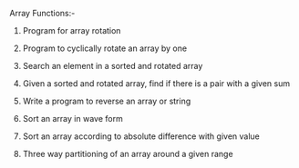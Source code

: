 
Array Functions:-

1)  Program for array rotation


2)  Program to cyclically rotate an array by one


3)  Search an element in a sorted and rotated array


4)  Given a sorted and rotated array, find if there is a pair with a given sum


5)  Write a program to reverse an array or string


6)  Sort an array in wave form


7)  Sort an array according to absolute difference with given value


8)  Three way partitioning of an array around a given range
